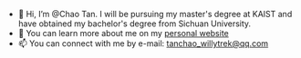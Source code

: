 - 👋 Hi, I’m @Chao Tan. I will be pursuing my master's degree at KAIST and have obtained my bachelor's degree from Sichuan University.
- 💞️ You can learn more about me on my [personal website](https://willytrek.github.io/ChaoTan.github.io/)
- 📫 You can connect with me by e-mail: tanchao_willytrek@qq.com

<!---
willytrek/willytrek is a ✨ special ✨ repository because its `README.md` (this file) appears on your GitHub profile.
You can click the Preview link to take a look at your changes.
--->

